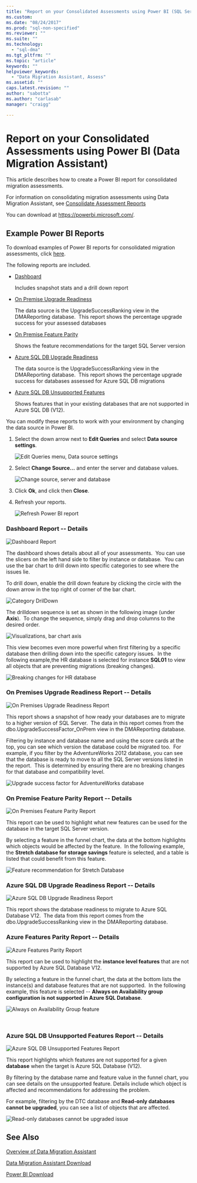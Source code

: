 ```yaml
---
title: "Report on your Consolidated Assessments using Power BI (SQL Server Data Migration Assistant) | Microsoft Docs"
ms.custom: 
ms.date: "08/24/2017"
ms.prod: "sql-non-specified"
ms.reviewer: ""
ms.suite: ""
ms.technology: 
  - "sql-dma"
ms.tgt_pltfrm: ""
ms.topic: "article"
keywords: ""
helpviewer_keywords: 
  - "Data Migration Assistant, Assess"
ms.assetid: ""
caps.latest.revision: ""
author: "sabotta"
ms.author: "carlasab"
manager: "craigg"

---
```


# Report on your Consolidated Assessments using Power BI (Data Migration Assistant)

This article describes how to create a Power BI report for consolidated migration assessments.

For information on consolidating migration assessments using Data Migration Assistant, see [Consolidate Assessment Reports](../dma/dma-consolidatereports.md)

You can download at https://powerbi.microsoft.com/.

## Example Power BI Reports

To download examples of Power BI reports for consolidated migration assessments, click [here](https://msdnshared.blob.core.windows.net/media/2017/03/DMA-Reports-V3.11.zip).

The following reports are included. 

- [Dashboard](#dashboard--details)

  Includes snapshot stats and a drill down report

- [On Premise Upgrade Readiness](#on-premises-upgrade-readiness--details)

  The data source is the UpgradeSuccessRanking view in the DMAReporting database.  This report shows the percentage upgrade success for your assessed databases

- [On Premise Feature Parity](#on-premise-feature-parity--details)

  Shows the feature recommendations for the target SQL Server version

- [Azure SQL DB Upgrade Readiness](#azure-sql-db-upgrade-readiness--details)

  The data source is the UpgradeSuccessRanking view in the DMAReporting database.  This report shows the percentage upgrade success for databases assessed for Azure SQL DB migrations

- [Azure SQL DB Unsupported Features](#azure-sql-db-unsupported-features--details)

  Shows features that in your existing databases that are not supported in Azure SQL DB (V12).

You can modify these reports to work with your environment by changing the data source in Power BI. 

1. Select the down arrow next to **Edit Queries** and select
**Data source settings**.

   ![Edit Queries menu, Data source settings](../dma/media/DataSourceSettings.png)

1. Select **Change Source…** and enter the server and database values.

   ![Change source, server and database](../dma/media/ChangeSource.png)

1. Click **Ok**, and click then **Close**.

1. Refresh your reports.

   ![Refresh Power BI report](../dma/media/RefreshReport.png)

### Dashboard Report -- Details

![Dashboard Report](../dma/media/DashboardReport.png)

The dashboard shows details about all of your assessments.  You can use the slicers on the left hand side to filter by instance or database.  You can use the bar chart to drill down into specific categories to see where the issues lie.

To drill down, enable the drill down feature by clicking the circle with the down arrow in the top right of corner of the bar chart.

![Category DrilDown](../dma/media/CategoryDrillDown.png)

The drilldown sequence is set as shown in the following image (under **Axis**).  To change the sequence, simply drag and drop columns to the desired order.

![Visualizations, bar chart axis](../dma/media/VisualizationsAxis.png)

This view becomes even more powerful when first filtering by a specific database then drilling down into the specific category issues.  In the following example,the HR database is selected for instance **SQL01** to view all objects that are preventing migrations (breaking changes).

![Breaking changes for HR database](../dma/media/BreakingChanges.png)

### On Premises Upgrade Readiness Report -- Details

![On Premises Upgrade Readiness Report](../dma/media/OnPremisesUpgradeReadinessReport.png)

This report shows a snapshot of how ready your databases are to migrate to a higher version of SQL Server.  The data in this report comes from the dbo.UpgradeSuccessFactor\_OnPrem view in the DMAReporting database.

Filtering by instance and database name and using the score cards at the top, you can see which version the database could be migrated too.  For example, if you filter by the AdventureWorks 2012 database, you can see that the database is ready to move to all the SQL Server versions listed in the report.  This is determined by ensuring there are no breaking changes for that database and compatibility level.

![Upgrade success factor for AdventureWorks database](../dma/media/UpgradeSuccessFactor.png)

### On Premise Feature Parity Report -- Details

![On Premises Feature Parity Report](../dma/media/OnPremisesFeatureParityReport.png)

This report can be used to highlight what new features can be used for the database in the target SQL Server version.

By selecting a feature in the funnel chart, the data at the bottom highlights which objects would be affected by the feature.  In the following example, the **Stretch database for storage savings** feature is selected, and a table is listed that could benefit from this feature.

![Feature recommendation for Stretch Database](../dma/media/FeatureRecommend_StretchDatabase.png)

### Azure SQL DB Upgrade Readiness Report -- Details

![Azure SQL DB Upgrade Readiness Report](../dma/media/AzureSQLDBUpgradeReadinessReport.png)

This report shows the database readiness to migrate to Azure SQL Database V12.  The data from this report comes from the dbo.UpgradeSuccessRanking view in the DMAReporting database.

### Azure Features Parity Report -- Details

![Azure Features Parity Report](../dma/media/AzureFeaturesParityReport.png)

This report can be used to highlight the **instance level features** that are not supported by Azure SQL Database V12.

By selecting a feature in the funnel chart, the data at the bottom lists the instance(s) and database features that are not supported.  In the following example, this feature is selected -- **Always on Availability group configuration is not supported in Azure SQL Database**.  

![Always on Availability Group feature](../dma/media/Feature_AlwaysOnAvailability.png)

 
### Azure SQL DB Unsupported Features Report -- Details

![Azure SQL DB Unsupported Features Report](../dma/media/AzureSQLDBUnsupportedFeaturesReport.png)

This report highlights which features are not supported for a given **database** when the target is Azure SQL Database (V12).

By filtering by the database name and feature value in the funnel chart, you can see details on the unsupported feature. Details include which object is affected and recommendations for addressing the problem.

For example, filtering by the DTC database and **Read-only databases cannot be upgraded**, you can see a list of objects that are affected.

![Read-only databases cannot be upgraded issue](../dma/media/ReadOnlyDatabases.png)

## See Also

[Overview of Data Migration Assistant](../dma/dma-overview.md)

[Data Migration Assistant Download](https://www.microsoft.com/download/details.aspx?id=53595)

[Power BI Download](https://powerbi.microsoft.com/)
